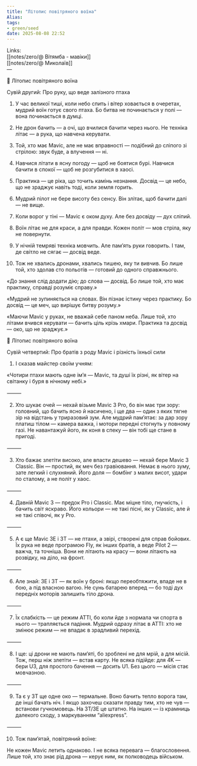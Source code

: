 ```yaml
---
title: "Літопис повітряного воїна"
Alias: 
tags:
- green/seed
date: 2025-08-08 22:52
---
```

Links:  
[[notes/zero/@ Вітямба - мавіки]]  
[[notes/zero/@ Миколаїв]]  
—

📜 Літопис повітряного воїна

  

Сувій другий: Про руку, що веде залізного птаха

  

1. У час великої тиші, коли небо спить і вітер ховається в очеретах, мудрий воїн готує свого птаха. Бо битва не починається у полі — вона починається в думці.

  

2. Не дрон бачить — а очі, що вчилися бачити через нього. Не техніка літає — а рука, що навчена керувати.

  

3. Той, хто має Mavic, але не має вправності — подібний до сліпого зі стрілою: звук буде, а влучення — ні.

  

4. Навчися літати в ясну погоду — щоб не боятися бурі. Навчися бачити в спокої — щоб не розгубитися в хаосі.

  

5. Практика — це ріка, що точить камінь незнання. Досвід — це небо, що не зраджує навіть тоді, коли земля горить.

  

6. Мудрий пілот не бере висоту без сенсу. Він злітає, щоб бачити далі — не вище.

  

7. Коли ворог у тіні — Mavic є оком духу. Але без досвіду — дух сліпий.

  

8. Воїн літає не для краси, а для правди. Кожен політ — мов стріла, яку не повернути.

  

9. У нічній темряві техніка мовчить. Але пам’ять руки говорить. І там, де світло не сягає — досвід веде.

  

10. Тож не хвались дронами, хвались тишею, яку ти вивчив. Бо лише той, хто здолав сто польотів — готовий до одного справжнього.

  
  
  

«До знання слід додати дію; до слова — досвід. Бо лише той, хто має практику, справді розуміє справу.»

  

«Мудрий не зупиняється на словах. Він пізнає істину через практику. Бо досвід — це меч, що вирішує битву розуму.»

  

«Маючи Mavic у руках, не вважай себе паном неба. Лише той, хто літами вчився керувати — бачить ціль крізь хмари. Практика та досвід — око, що не зраджує.»

  
  
  

📜 Літопис повітряного воїна

  

Сувій четвертий: Про братів з роду Mavic і різність їхньої сили

  

1. І сказав майстер своїм учням:

«Чотири птахи мають одне ім’я — Mavic, та душі їх різні, як вітер на світанку і буря в нічному небі.»

  

⸻

  

2. Хто шукає очей — нехай візьме Mavic 3 Pro, бо він має три зору: головний, що бачить ясно й насичено, і ще два — один з яких тягне зір на відстань у триразовий зум. Але мудрий пам’ятає: за дар зору платиш тілом — камера важка, і мотори передні стогнуть у повному газі. Не навантажуй його, як коня в спеку — він тобі ще стане в пригоді.

  

⸻

  

3. Хто бажає злетіти високо, але впасти дешево — нехай бере Mavic 3 Classic. Він — простий, як меч без гравіювання. Немає в нього зуму, зате легкий і слухняний. Його доля — бомбінг з малих висот, удари по сталому, а не політ у хаос.

  

⸻

  

4. Давній Mavic 3 — предок Pro і Classic. Має міцне тіло, гнучкість, і бачить світ яскраво. Його кольори — не такі пісні, як у Classic, але й не такі співочі, як у Pro.

  

⸻

  

5. А є ще Mavic 3E і 3T — не птахи, а звірі, створені для справ бойових. Їх рука не веде програмою Fly, як інших братів, а веде Pilot 2 — важча, та точніша. Вони не літають на красу — вони літають на розвідку, на діло, на фронт.

  

⸻

  

6. Але знай: 3E і 3T — як воїн у броні: якщо переобтяжити, впаде не в бою, а під власною вагою. Не сунь батарею вперед — бо тоді дух передніх моторів залишить тіло дрона.

  

⸻

  

7. Їх слабкість — це режим ATTI, бо коли йде з нормала чи спорта в нього — трапляється падіння. Мудрий одразу літає в ATTI: хто не змінює режим — не впадає в зрадливий перехід.

  

⸻

  

8. І ще: ці дрони не мають пам’яті, бо зроблені не для мрій, а для місій. Тож, перш ніж злетіти — встав карту. Не всяка підійде: для 4K — бери U3, для простого бачення — досить U1. Без цього — місія стає мовчазною.

  

⸻

  

9. Та є у 3Т ще одне око — термальне. Воно бачить тепло ворога там, де інші бачать ніч. І якщо захочеш сказати правду тим, хто не чув — встанови гучномовець. На 3Т/3Е це штатно. На інших — із крамниць далекого сходу, з маркуванням “aliexpress”.

  

⸻

  

10. Тож пам’ятай, повітряний воїне:

Не кожен Mavic летить однаково. І не всяка перевага — благословення. Лише той, хто знає рід дрона — керує ним, як полководець військом.